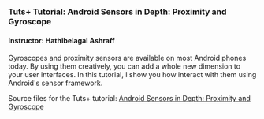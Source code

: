 ### Tuts+ Tutorial: Android Sensors in Depth: Proximity and Gyroscope

#### Instructor: Hathibelagal Ashraff

Gyroscopes and proximity sensors are available on most Android phones today. By using them creatively, you can add a whole new dimension to your user interfaces. In this tutorial, I show you how interact with them using Android's sensor framework.

Source files for the Tuts+ tutorial: [Android Sensors in Depth: Proximity and Gyroscope](http://code.tutsplus.com/tutorials/android-hardware-sensors-in-depth-proximity-and-gyroscope--cms-28084)
